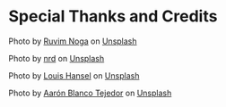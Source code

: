 #

#

# Special Thanks and Credits
<!-- Search Background -->
Photo by <a href="https://unsplash.com/@ruvimnogaphoto?utm_content=creditCopyText&utm_medium=referral&utm_source=unsplash">Ruvim Noga</a> on <a href="https://unsplash.com/photos/blue-red-and-black-smoke-digital-wallpaper-pazM9TQJ2Ck?utm_content=creditCopyText&utm_medium=referral&utm_source=unsplash">Unsplash</a>
  
<!-- Categories Cards (Breakfast/Lunch/Dinner-->
Photo by <a href="https://unsplash.com/@nicotitto?utm_content=creditCopyText&utm_medium=referral&utm_source=unsplash">nrd</a> on <a href="https://unsplash.com/photos/three-small-pizzas-with-toppings-on-a-plate-yuZZDHTUkoU?utm_content=creditCopyText&utm_medium=referral&utm_source=unsplash">Unsplash</a>
  
Photo by <a href="https://unsplash.com/@louishansel?utm_content=creditCopyText&utm_medium=referral&utm_source=unsplash">Louis Hansel</a> on <a href="https://unsplash.com/photos/sliced-pomegranate-on-plate-6Zor4BJCujY?utm_content=creditCopyText&utm_medium=referral&utm_source=unsplash">Unsplash</a>

Photo by <a href="https://unsplash.com/@the_meaning_of_love?utm_content=creditCopyText&utm_medium=referral&utm_source=unsplash">Aarón Blanco Tejedor</a> on <a href="https://unsplash.com/photos/plate-of-cooked-food-I0xbweg06KU?utm_content=creditCopyText&utm_medium=referral&utm_source=unsplash">Unsplash</a>
  
  
